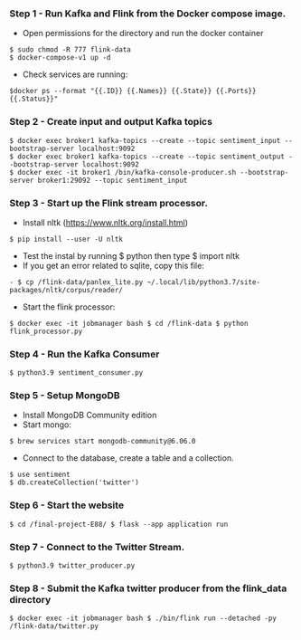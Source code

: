 ### Step 1 - Run Kafka and Flink from the Docker compose image.

- Open permissions for the directory and run the docker container
```
$ sudo chmod -R 777 flink-data
$ docker-compose-v1 up -d
```

- Check services are running:
```
$docker ps --format "{{.ID}} {{.Names}} {{.State}} {{.Ports}} {{.Status}}"
```
### Step 2 - Create input and output Kafka topics
```
$ docker exec broker1 kafka-topics --create --topic sentiment_input --bootstrap-server localhost:9092
$ docker exec broker1 kafka-topics --create --topic sentiment_output --bootstrap-server localhost:9092
$ docker exec -it broker1 /bin/kafka-console-producer.sh --bootstrap-server broker1:29092 --topic sentiment_input
```
### Step 3 - Start up the Flink stream processor.
- Install nltk (https://www.nltk.org/install.html)
```
$ pip install --user -U nltk 
```
- Test the instal by running $ python then type $ import nltk 
- If you get an error related to sqlite, copy this file:
```
- $ cp /flink-data/panlex_lite.py ~/.local/lib/python3.7/site-packages/nltk/corpus/reader/ 
```
- Start the flink processor:
```
$ docker exec -it jobmanager bash $ cd /flink-data $ python flink_processor.py
```
### Step 4 - Run the Kafka Consumer
```
$ python3.9 sentiment_consumer.py
```
### Step 5 - Setup MongoDB
- Install MongoDB Community edition 
- Start mongo:
```
$ brew services start mongodb-community@6.06.0
```
- Connect to the database, create a table and a collection.
```
$ use sentiment
$ db.createCollection('twitter')
```
### Step 6 - Start the website
```
$ cd /final-project-E88/ $ flask --app application run
```
### Step 7 - Connect to the Twitter Stream.
```
$ python3.9 twitter_producer.py
```
### Step 8 - Submit the Kafka twitter producer from the flink_data directory
```
$ docker exec -it jobmanager bash $ ./bin/flink run --detached -py /flink-data/twitter.py
```